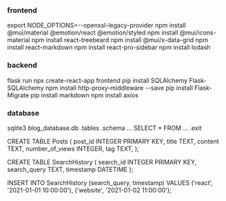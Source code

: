 ### frontend
export NODE_OPTIONS=--openssl-legacy-provider
npm install @mui/material @emotion/react @emotion/styled
npm install @mui/icons-material
npm install react-treebeard
npm install @mui/x-data-grid
npm install react-markdown
npm install react-pro-sidebar
npm install lodash


### backend
flask run
npx create-react-app frontend
pip install SQLAlchemy Flask-SQLAlchemy
npm install http-proxy-middleware --save
pip install Flask-Migrate
pip install markdown
npm install axios 


### database
sqlite3 blog_database.db
.tables     <!-- return ... -->
.schema ...
SELECT * FROM ...
.exit


CREATE TABLE Posts (
    post_id INTEGER PRIMARY KEY,
    title TEXT,
    content TEXT,
    number_of_views INTEGER,
    tag TEXT,
);

CREATE TABLE SearchHistory (
    search_id INTEGER PRIMARY KEY,
    search_query TEXT,
    timestamp DATETIME
);

INSERT INTO SearchHistory (search_query, timestamp) VALUES
('react', '2021-01-01 10:00:00'),
('website', '2021-01-02 11:00:00');